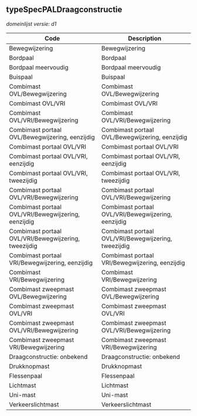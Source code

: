## typeSpecPALDraagconstructie

*domeinlijst versie: d1* 

 |Code |Description	|
|	---	|	---	|
| Bewegwijzering | Bewegwijzering |
| Bordpaal | Bordpaal |
| Bordpaal meervoudig | Bordpaal meervoudig |
| Buispaal | Buispaal |
| Combimast OVL/Bewegwijzering | Combimast OVL/Bewegwijzering |
| Combimast OVL/VRI | Combimast OVL/VRI |
| Combimast OVL/VRI/Bewegwijzering | Combimast OVL/VRI/Bewegwijzering |
| Combimast portaal OVL/Bewegwijzering, eenzijdig | Combimast portaal OVL/Bewegwijzering, eenzijdig |
| Combimast portaal OVL/VRI | Combimast portaal OVL/VRI |
| Combimast portaal OVL/VRI, eenzijdig | Combimast portaal OVL/VRI, eenzijdig |
| Combimast portaal OVL/VRI, tweezijdig | Combimast portaal OVL/VRI, tweezijdig |
| Combimast portaal OVL/VRI/Bewegwijzering | Combimast portaal OVL/VRI/Bewegwijzering |
| Combimast portaal OVL/VRI/Bewegwijzering, eenzijdig | Combimast portaal OVL/VRI/Bewegwijzering, eenzijdig |
| Combimast portaal OVL/VRI/Bewegwijzering, tweezijdig | Combimast portaal OVL/VRI/Bewegwijzering, tweezijdig |
| Combimast portaal VRI/Bewegwijzering, eenzijdig | Combimast portaal VRI/Bewegwijzering, eenzijdig |
| Combimast VRI/Bewegwijzering | Combimast VRI/Bewegwijzering |
| Combimast zweepmast OVL/Bewegwijzering | Combimast zweepmast OVL/Bewegwijzering |
| Combimast zweepmast OVL/VRI | Combimast zweepmast OVL/VRI |
| Combimast zweepmast OVL/VRI/Bewegwijzering | Combimast zweepmast OVL/VRI/Bewegwijzering |
| Combimast zweepmast VRI/Bewegwijzering | Combimast zweepmast VRI/Bewegwijzering |
| Draagconstructie: onbekend | Draagconstructie: onbekend |
| Drukknopmast | Drukknopmast |
| Flessenpaal | Flessenpaal |
| Lichtmast | Lichtmast |
| Uni-mast | Uni-mast |
| Verkeerslichtmast | Verkeerslichtmast |
